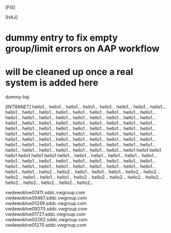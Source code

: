 [FIS]

[HAJ]
# dummy entry to fix empty group/limit errors on AAP workflow
# will be cleaned up once a real system is added here
dummy-haj

[INTRANET]
hello1...
hello1...
hello1...
hello1...
hello1...
hello1...
hello1...
hello1...
hello1...
hello1...
hello1...
hello1...
hello1...
hello1...
hello1...
hello1...
hello1...
hello1...
hello1...
hello1...
hello1...
hello1...
hello1...
hello1...
hello1...
hello1...
hello1...
hello1...
hello1...
hello1...
hello1...
hello1...
hello1...
hello1...
hello1...
hello1...
hello1...
hello1...
hello1...
hello1...
hello1...
hello1...
hello1...
hello1...
hello1...
hello1...
hello1...
hello1...
hello1...
hello1...
hello1...
hello1...
hello1...
hello1...
hello1...
hello1...
hello1...
hello1...
hello1...
hello1...
hello1...
hello1...
hello1...
hello1...
hello1...
hello1...
hello1...
hello1...
hello1...
hello1...
hello1...
hello1...
hello1...
hello1...
hello1...
hello1...
hello1...
hello1...
hello1
hello1
hello1
hello1
hello1
hello1
hello1
hello1...
hello1...
hello1...
hello1...
hello1...
hello1...
hello1...
hello1...
hello1...
hello1...
hello1...
hello1...
hello1...
hello1...
hello1...
hello1...
hello1...
hello1...
hello1...
hello1...
hello1...
hello1...
hello1...
hello1...
hello1...
hello1...
hello2...
hello2...
hello1...
hello1...
hello1...
hello2...
hello2...
hello2...
hello1...
hello1...
hello1...
hello2...
hello2...
hello2...
hello2...
hello2...
hello2...
hello2...
hello2...
hello2...
hello2...

vwdewoblve07411.sddc.vwgroup.com
vwdewoblve05467.sddc.vwgroup.com
vwdewoblve01249.sddc.vwgroup.com
vwdewoblve09270.sddc.vwgroup.com
vwdewoblve01727.sddc.vwgroup.com
vwdewoblve02262.sddc.vwgroup.com
vwdewoblve01270.sddc.vwgroup.com
